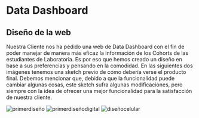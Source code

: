 # Data Dashboard
## Diseño de la web
Nuestra Cliente nos ha pedido una web de Data Dashboard con el fin de poder manejar de manera más eficaz la información de los Cohorts de las estudiantes de Laboratoria. 
Es por eso que hemos creado un diseño en base a sus preferencias y pensando en la comodidad.
En las siguientes dos imágenes tenemos una sketch previo de cómo debería verse el producto final. Debemos mencionar que, debido a que la funcionalidad puede cambiar algunas cosas, este sketch sufra algunas modificaciones, pero siempre con la idea de ofrecer una mejor funcionalidad para la satisfacción de nuestra cliente. 




![primerdiseño](https://z-p3-scontent.faep3-1.fna.fbcdn.net/v/t1.0-9/35238966_1733626256673239_5783414098196692992_n.jpg?_nc_cat=0&oh=82e46f95333306ff549639fac4110fc8&oe=5BAEE0AC&efg=eyJhZG1pc3Npb25fY29udHJvbCI6MSwidXBsb2FkZXJfaWQiOiIzODExMzkxMjUyNTUyOTkifQ%3D%3D)
![primerdiseñodigital](https://z-p3-scontent.faep3-1.fna.fbcdn.net/v/t1.0-9/35241439_1733626416673223_238832694560030720_n.jpg?_nc_cat=0&oh=93c15853dc2ce9b27408505adb7f0897&oe=5B76E780&efg=eyJhZG1pc3Npb25fY29udHJvbCI6MSwidXBsb2FkZXJfaWQiOiIzODExMzkxMjUyNTUyOTkifQ%3D%3D)
![diseñocelular](https://z-p3-scontent.faep3-1.fna.fbcdn.net/v/t1.0-9/35362858_1734697236566141_1025494540808617984_n.jpg?_nc_cat=0&oh=9657af4a236f003af97ddeaf836478b2&oe=5BAF954B&efg=eyJhZG1pc3Npb25fY29udHJvbCI6MSwidXBsb2FkZXJfaWQiOiIzODExMzkxMjUyNTUyOTkifQ%3D%3D)